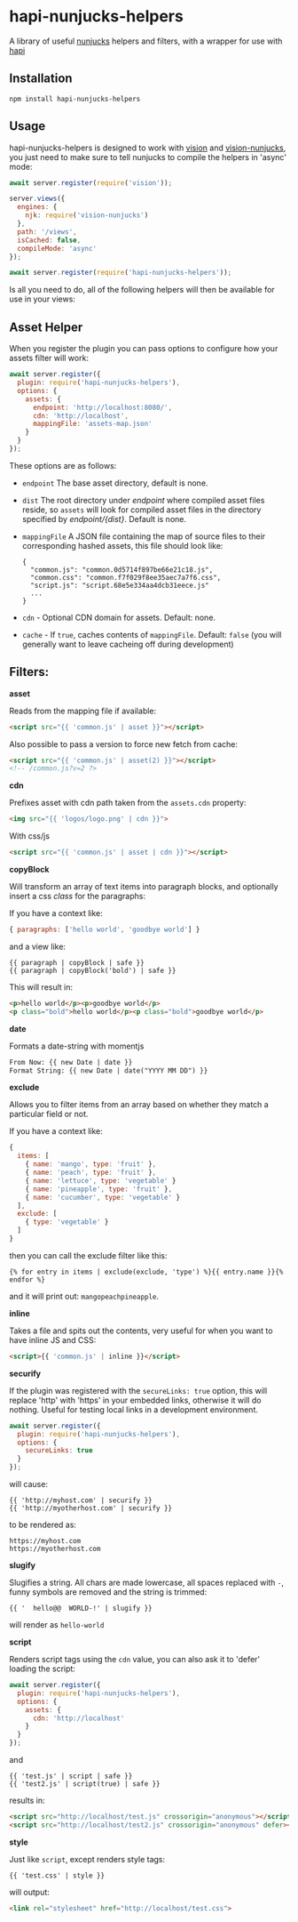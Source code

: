 # hapi-nunjucks-helpers

A library of useful [nunjucks](https://mozilla.github.io/nunjucks/) helpers and filters, with a wrapper for use with [hapi](https://hapi.dev/)

## Installation

```
npm install hapi-nunjucks-helpers
```

## Usage

hapi-nunjucks-helpers is designed to work with [vision](https://github.com/hapijs/vision) and
[vision-nunjucks](https://github.com/firstandthird/vision-nunjucks), you just need to make sure to tell nunjucks to compile the helpers in 'async' mode:

```js
await server.register(require('vision'));

server.views({
  engines: {
    njk: require('vision-nunjucks')
  },
  path: '/views',
  isCached: false,
  compileMode: 'async'
});

await server.register(require('hapi-nunjucks-helpers'));
```

Is all you need to do, all of the following helpers will then be available for use in your views:

## Asset Helper

  When you register the plugin you can pass options to configure how your assets filter will work:

```js
await server.register({
  plugin: require('hapi-nunjucks-helpers'),
  options: {
    assets: {
      endpoint: 'http://localhost:8080/',
      cdn: 'http://localhost',
      mappingFile: 'assets-map.json'
    }
  }
});
```
  These options are as follows:

  - `endpoint` The base asset directory, default is none.

  - `dist` The root directory under _endpoint_ where compiled asset files reside, so `assets` will look for compiled asset files in the directory specified by _${endpoint}/${dist}_. Default is none.

  - `mappingFile` A JSON file containing the map of source files to their corresponding hashed assets, this file should look like:
    ```JS
    {
      "common.js": "common.0d5714f897be66e21c18.js",
      "common.css": "common.f7f029f8ee35aec7a7f6.css",
      "script.js": "script.68e5e334aa4dcb31eece.js"
      ...
    }
    ```
  - `cdn` - Optional CDN domain for assets. Default: none.
  - `cache` - If `true`, caches contents of `mappingFile`. Default: `false` (you will generally want to leave cacheing off during development)

## Filters:

**asset**

Reads from the mapping file if available:

```html
<script src="{{ 'common.js' | asset }}"></script>
```

Also possible to pass a version to force new fetch from cache:

```html
<script src="{{ 'common.js' | asset(2) }}"></script>
<!-- /common.js?v=2 ?>
```



**cdn**

Prefixes asset with cdn path taken from the `assets.cdn` property:

```html
<img src="{{ 'logos/logo.png' | cdn }}">
```

With css/js

```html
<script src="{{ 'common.js' | asset | cdn }}"></script>
```

**copyBlock**

Will transform an array of text items into paragraph blocks, and optionally insert a css _class_ for the paragraphs:

If you have a context like:

```js
{ paragraphs: ['hello world', 'goodbye world'] }
```

and a view like:

```
{{ paragraph | copyBlock | safe }}
{{ paragraph | copyBlock('bold') | safe }}
```

This will result in:

```html
<p>hello world</p><p>goodbye world</p>
<p class="bold">hello world</p><p class="bold">goodbye world</p>
```

**date**

Formats a date-string with momentjs

```html
From Now: {{ new Date | date }}
Format String: {{ new Date | date("YYYY MM DD") }}
```

**exclude**

Allows you to filter items from an array based on whether they match a particular field or not.

If you have a context like:
```js
{
  items: [
    { name: 'mango', type: 'fruit' },
    { name: 'peach', type: 'fruit' },
    { name: 'lettuce', type: 'vegetable' }
    { name: 'pineapple', type: 'fruit' },
    { name: 'cucumber', type: 'vegetable' }
  ],
  exclude: [
    { type: 'vegetable' }
  ]
}
```

then you can call the exclude filter like this:
```
{% for entry in items | exclude(exclude, 'type') %}{{ entry.name }}{% endfor %}
```

and it will print out: ```mangopeachpineapple```.

**inline**

Takes a file and spits out the contents, very useful for when you want to have inline JS and CSS:

```html
<script>{{ 'common.js' | inline }}</script>
```

**securify**

If the plugin was registered with the `secureLinks: true` option, this will replace 'http' with 'https' in your embedded links, otherwise it will do nothing.  Useful for testing local links in a development environment.

```js
await server.register({
  plugin: require('hapi-nunjucks-helpers'),
  options: {
    secureLinks: true
  }
});
```

will cause:
```
{{ 'http://myhost.com' | securify }}
{{ 'http://myotherhost.com' | securify }}
```

to be rendered as:

```
https://myhost.com
https://myotherhost.com
```

**slugify**

Slugifies a string.  All chars are made lowercase, all spaces replaced with `-`, funny symbols are removed and the string is trimmed:

```
{{ '  hello@@  WORLD-!' | slugify }}
```

will render as `hello-world`

**script**

Renders script tags using the `cdn` value, you can also ask it to 'defer' loading the script:

```js
await server.register({
  plugin: require('hapi-nunjucks-helpers'),
  options: {
    assets: {
      cdn: 'http://localhost'
    }
  }
});
```

and

```
{{ 'test.js' | script | safe }}
{{ 'test2.js' | script(true) | safe }}
```

results in:
```html
<script src="http://localhost/test.js" crossorigin="anonymous"></script>
<script src="http://localhost/test2.js" crossorigin="anonymous" defer></script>
```


**style**

Just like `script`, except renders style tags:

```{{ 'test.css' | style }}```

will output:

```html
<link rel="stylesheet" href="http://localhost/test.css">
```
